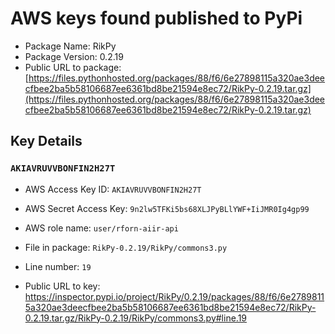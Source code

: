 # AWS keys found published to PyPi

* Package Name: RikPy
* Package Version: 0.2.19
* Public URL to package: [https://files.pythonhosted.org/packages/88/f6/6e27898115a320ae3deecfbee2ba5b58106687ee6361bd8be21594e8ec72/RikPy-0.2.19.tar.gz](https://files.pythonhosted.org/packages/88/f6/6e27898115a320ae3deecfbee2ba5b58106687ee6361bd8be21594e8ec72/RikPy-0.2.19.tar.gz)

## Key Details

### `AKIAVRUVVBONFIN2H27T`

* AWS Access Key ID: `AKIAVRUVVBONFIN2H27T`
* AWS Secret Access Key: `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` 
* AWS role name: `user/rforn-aiir-api`
* File in package: `RikPy-0.2.19/RikPy/commons3.py`
* Line number: `19`

* Public URL to key: https://inspector.pypi.io/project/RikPy/0.2.19/packages/88/f6/6e27898115a320ae3deecfbee2ba5b58106687ee6361bd8be21594e8ec72/RikPy-0.2.19.tar.gz/RikPy-0.2.19/RikPy/commons3.py#line.19


